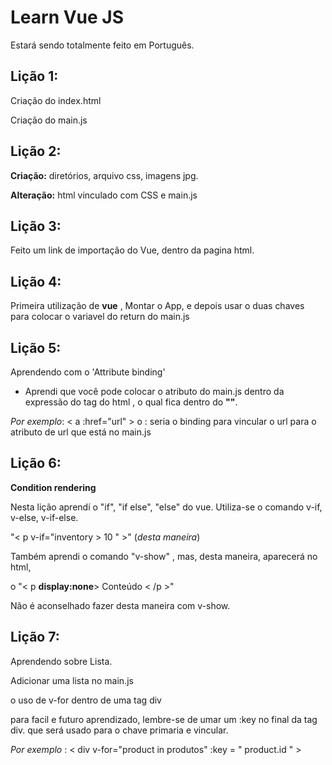 # Learn Vue JS
Estará sendo totalmente feito em Português.

## Lição 1:
Criação do index.html 

Criação do main.js

## Lição 2:
**Criação:** diretórios, arquivo css, imagens jpg.

**Alteração:**  html vinculado com CSS e main.js 

## Lição 3:

Feito um link de importação do Vue, dentro da pagina html.

## Lição 4:

Primeira utilização de **vue** , Montar o App, e depois usar o duas chaves para colocar o variavel do return do main.js 

## Lição 5:

Aprendendo com o 'Attribute binding'  

* Aprendi que você pode colocar o atributo do main.js dentro da expressão do tag do html , o qual fica dentro do **""**.

_Por exemplo_: < a :href="url" > o : seria o binding para vincular o url para o atributo de url que está no  main.js 

## Lição 6: 

**Condition rendering**

Nesta lição aprendí o "if", "if else", "else" do vue.  Utiliza-se o comando v-if, v-else, v-if-else.  

"< p v-if="inventory > 10 " >"  (_desta maneira_) 

Também aprendi o comando "v-show" , mas, desta maneira, aparecerá no html,

 o "< p **display:none**> Conteúdo < /p >"

 Não é aconselhado fazer desta maneira com v-show. 

 
## Lição 7:

Aprendendo sobre Lista.  

Adicionar uma lista no main.js    

o uso de v-for dentro de uma tag div

para facil e futuro aprendizado, lembre-se de umar um :key no final da tag div.  que será usado para o chave primaria e vincular. 

_Por exemplo_ : < div v-for="product in produtos" :key = " product.id " >

